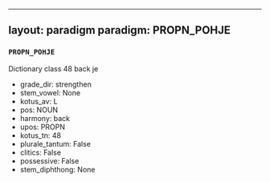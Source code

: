
---
layout: paradigm
paradigm: PROPN_POHJE
---
### ` PROPN_POHJE `

Dictionary class 48 back je
* grade_dir: strengthen
* stem_vowel: None
* kotus_av: L
* pos: NOUN
* harmony: back
* upos: PROPN
* kotus_tn: 48
* plurale_tantum: False
* clitics: False
* possessive: False
* stem_diphthong: None
